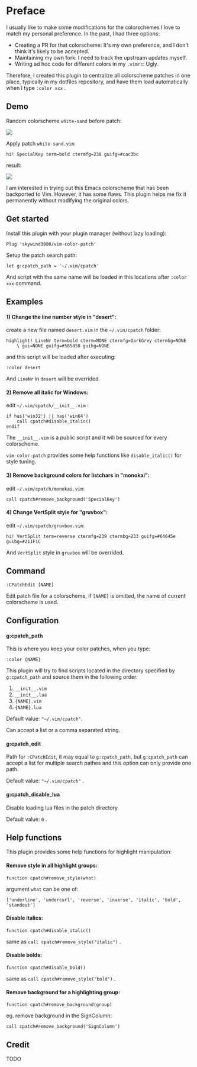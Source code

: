# Preface

I usually like to make some modifications for the colorschemes I love to match my personal preference. In the past, I had three options:

- Creating a PR for that colorscheme: It's my own preference, and I don't think it's likely to be accepted.
- Maintaining my own fork: I need to track the upstream updates myself.
- Writing ad hoc code for different colors in my `.vimrc`: Ugly.

Therefore, I created this plugin to centralize all colorscheme patches in one place, typically in my dotfiles repository, and have them load automatically when I type `:color xxx` .

## Demo

Random colorscheme `white-sand` before patch:

![](https://skywind3000.github.io/images/p/cpatch/c1-before.jpg)

Apply patch `white-sand.vim`:

```VimL
hi! SpecialKey term=bold ctermfg=238 guifg=#cac3bc
```

result:

![](https://skywind3000.github.io/images/p/cpatch/c1-after.jpg)

I am interested in trying out this Emacs colorscheme that has been backported to Vim. However, it has some flaws. This plugin helps me fix it permanently without modifying the original colors.


## Get started

Install this plugin with your plugin manager (without lazy loading):

```VimL
Plug 'skywind3000/vim-color-patch'
```

Setup the patch search path:

```VimL
let g:cpatch_path = '~/.vim/cpatch'
```

And script with the same name will be loaded in this locations after `:color xxx` command.


## Examples

#### 1) Change the line number style in "desert":

create a new file named `desert.vim` in the `~/.vim/cpatch` folder:

```viml
highlight! LineNr term=bold cterm=NONE ctermfg=DarkGrey ctermbg=NONE 
	\ gui=NONE guifg=#585858 guibg=NONE
```

and this script will be loaded after executing:

```VimL
:color desert
```

And `LineNr` in `desert` will be overrided.

#### 2) Remove all italic for Windows:

edit `~/.vim/cpatch/__init__.vim` :

```VimL
if has('win32') || has('win64')
    call cpatch#disable_italic()
endif
```

The `__init__.vim` is a public script and it will be sourced for every colorscheme.

`vim-color-patch` provides some help functions like `disable_italic()` for style tuning.

#### 3) Remove background colors for listchars in "monokai":

edit `~/.vim/cpatch/monokai.vim`:

```VimL
call cpatch#remove_background('SpecialKey')
```

#### 4) Change VertSplit style for "gruvbox":

edit `~/.vim/cpatch/gruvbox.vim`:

```VimL
hi! VertSplit term=reverse ctermfg=239 ctermbg=233 guifg=#64645e guibg=#211F1C
```

And `VertSplit` style in `gruvbox` will be overrided.

## Command

```VimL
:CPatchEdit [NAME]
```

Edit patch file for a colorscheme, if `[NAME]` is omitted, the name of current colorscheme is used.

## Configuration

#### g:cpatch_path

This is where you keep your color patches, when you type:

```VimL
:color {NAME}
```

This plugin will try to find scripts located in the directory  specified by `g:cpatch_path` and source them in the following order:

1) `__init__.vim`
2) `__init__.lua`
3) `{NAME}.vim`
4) `{NAME}.lua`

Default value: `"~/.vim/cpatch"`.

Can accept a list or a comma separated string.

#### g:cpatch_edit

Path for `:CPatchEdit`, it may equal to `g:cpatch_path`, but `g:cpatch_path` can accept a list for multiple search pathes and this option can only provide one path.

Default value: `"~/.vim/cpatch"` .

#### g:cpatch_disable_lua

Disable loading lua files in the patch directory.

Default value: `0` .


## Help functions

This plugin provides some help functions for highlight manipulation:

#### Remove style in all highlight groups:

```VimL
function cpatch#remove_style(what)
```

argument `what` can be one of: 

    ['underline', 'undercurl', 'reverse', 'inverse', 'italic', 'bold', 'standout']
  
#### Disable italics:

```VimL
function cpatch#disable_italic()
```

same as `call cpatch#remove_style("italic")` .

#### Disable bolds:
 
```VimL
function cpatch#disable_bold()
```

same as `call cpatch#remove_style("bold")` .

#### Remove background for a highlighting group:

```VimL
function cpatch#remove_background(group)
```

eg. remove background in the SignColumn:

```VimL
call cpatch#remove_background('SignColumn')
```

## Credit

TODO
